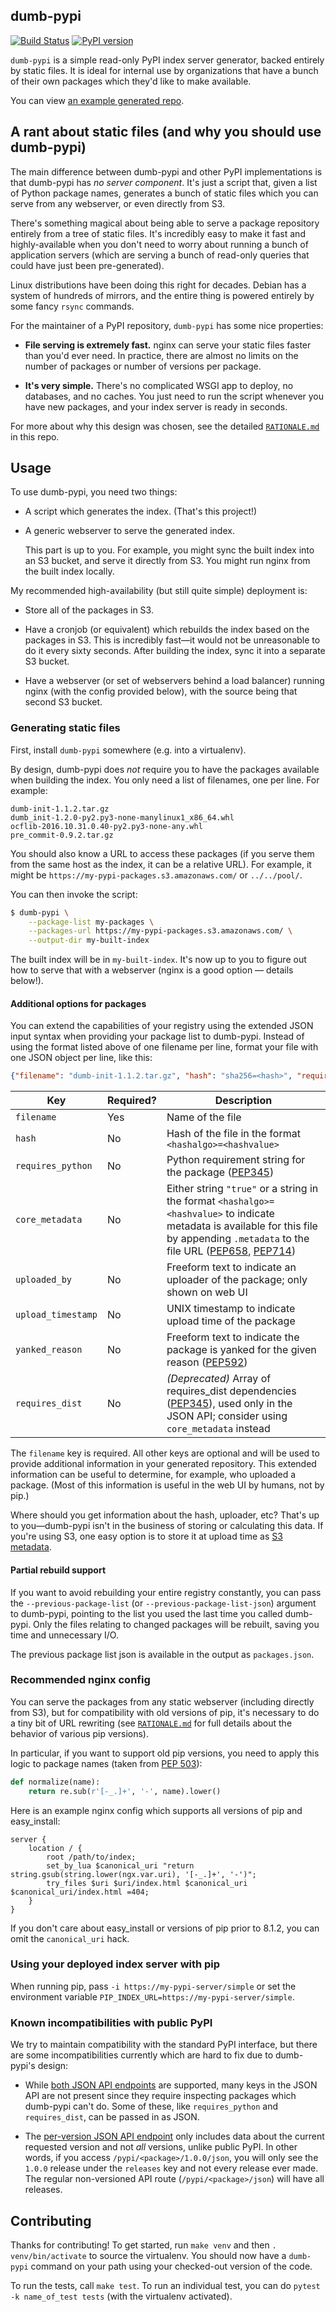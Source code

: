 dumb-pypi
---------

[![Build Status](https://github.com/chriskuehl/dumb-pypi/actions/workflows/ci.yaml/badge.svg)](https://github.com/chriskuehl/dumb-pypi/actions/workflows/ci.yaml)
[![PyPI version](https://badge.fury.io/py/dumb-pypi.svg)](https://pypi.python.org/pypi/dumb-pypi)


`dumb-pypi` is a simple read-only PyPI index server generator, backed entirely
by static files. It is ideal for internal use by organizations that have a
bunch of their own packages which they'd like to make available.

You can view [an example generated repo](https://chriskuehl.github.io/dumb-pypi/test-repo/).


## A rant about static files (and why you should use dumb-pypi)

The main difference between dumb-pypi and other PyPI implementations is that
dumb-pypi has *no server component*. It's just a script that, given a list of
Python package names, generates a bunch of static files which you can serve
from any webserver, or even directly from S3.

There's something magical about being able to serve a package repository
entirely from a tree of static files. It's incredibly easy to make it fast and
highly-available when you don't need to worry about running a bunch of
application servers (which are serving a bunch of read-only queries that could
have just been pre-generated).

Linux distributions have been doing this right for decades. Debian has a system
of hundreds of mirrors, and the entire thing is powered entirely by some fancy
`rsync` commands.

For the maintainer of a PyPI repository, `dumb-pypi` has some nice properties:

* **File serving is extremely fast.** nginx can serve your static files faster
  than you'd ever need. In practice, there are almost no limits on the number
  of packages or number of versions per package.

* **It's very simple.** There's no complicated WSGI app to deploy, no
  databases, and no caches. You just need to run the script whenever you have
  new packages, and your index server is ready in seconds.

For more about why this design was chosen, see the detailed
[`RATIONALE.md`][rationale] in this repo.


## Usage

To use dumb-pypi, you need two things:

* A script which generates the index. (That's this project!)

* A generic webserver to serve the generated index.

  This part is up to you. For example, you might sync the built index into an
  S3 bucket, and serve it directly from S3. You might run nginx from the built
  index locally.

My recommended high-availability (but still quite simple) deployment is:

* Store all of the packages in S3.

* Have a cronjob (or equivalent) which rebuilds the index based on the packages
  in S3. This is incredibly fast—it would not be unreasonable to do it every
  sixty seconds. After building the index, sync it into a separate S3 bucket.

* Have a webserver (or set of webservers behind a load balancer) running nginx
  (with the config provided below), with the source being that second S3
  bucket.


### Generating static files

First, install `dumb-pypi` somewhere (e.g. into a virtualenv).

By design, dumb-pypi does *not* require you to have the packages available when
building the index. You only need a list of filenames, one per line. For
example:

```
dumb-init-1.1.2.tar.gz
dumb_init-1.2.0-py2.py3-none-manylinux1_x86_64.whl
ocflib-2016.10.31.0.40-py2.py3-none-any.whl
pre_commit-0.9.2.tar.gz
```

You should also know a URL to access these packages (if you serve them from the
same host as the index, it can be a relative URL). For example, it might be
`https://my-pypi-packages.s3.amazonaws.com/` or `../../pool/`.

You can then invoke the script:

```bash
$ dumb-pypi \
    --package-list my-packages \
    --packages-url https://my-pypi-packages.s3.amazonaws.com/ \
    --output-dir my-built-index
```

The built index will be in `my-built-index`. It's now up to you to figure out
how to serve that with a webserver (nginx is a good option — details below!).


#### Additional options for packages

You can extend the capabilities of your registry using the extended JSON input
syntax when providing your package list to dumb-pypi. Instead of using the
format listed above of one filename per line, format your file with one JSON
object per line, like this:

```json
{"filename": "dumb-init-1.1.2.tar.gz", "hash": "sha256=<hash>", "requires_python": ">=3.6", "uploaded_by": "ckuehl", "upload_timestamp": 1512539924, "yanked_reason": null, "core_metadata": "sha256=<hash>"}
```

| Key                  | Required? | Description |
| -------------------- | --------- | ----------- |
| `filename`           | Yes       | Name of the file |
| `hash`               | No        | Hash of the file in the format `<hashalgo>=<hashvalue>` |
| `requires_python`    | No        | Python requirement string for the package ([PEP345](https://peps.python.org/pep-0345/#requires-python)) |
| `core_metadata`      | No        | Either string `"true"` or a string in the format `<hashalgo>=<hashvalue>` to indicate metadata is available for this file by appending `.metadata` to the file URL ([PEP658](https://peps.python.org/pep-0658/), [PEP714](https://peps.python.org/pep-0714/)) |
| `uploaded_by`        | No        | Freeform text to indicate an uploader of the package; only shown on web UI |
| `upload_timestamp`   | No        | UNIX timestamp to indicate upload time of the package |
| `yanked_reason`      | No        | Freeform text to indicate the package is yanked for the given reason ([PEP592](https://peps.python.org/pep-0592/)) |
| `requires_dist`      | No        | _(Deprecated)_ Array of requires_dist dependencies ([PEP345](https://peps.python.org/pep-0345/#requires-python)), used only in the JSON API; consider using `core_metadata` instead |

The `filename` key is required. All other keys are optional and will be used to
provide additional information in your generated repository. This extended
information can be useful to determine, for example, who uploaded a package.
(Most of this information is useful in the web UI by humans, not by pip.)

Where should you get information about the hash, uploader, etc? That's up to
you—dumb-pypi isn't in the business of storing or calculating this data. If
you're using S3, one easy option is to store it at upload time as [S3
metadata][s3-metadata].


#### Partial rebuild support

If you want to avoid rebuilding your entire registry constantly, you can pass
the `--previous-package-list` (or `--previous-package-list-json`) argument to
dumb-pypi, pointing to the list you used the last time you called dumb-pypi.
Only the files relating to changed packages will be rebuilt, saving you time
and unnecessary I/O.

The previous package list json is available in the output as `packages.json`.


### Recommended nginx config

You can serve the packages from any static webserver (including directly from
S3), but for compatibility with old versions of pip, it's necessary to do a
tiny bit of URL rewriting (see [`RATIONALE.md`][rationale] for full details
about the behavior of various pip versions).

In particular, if you want to support old pip versions, you need to apply this
logic to package names (taken from [PEP 503][pep503]):

```python
def normalize(name):
    return re.sub(r'[-_.]+', '-', name).lower()
```

Here is an example nginx config which supports all versions of pip and
easy_install:

```nginx
server {
    location / {
        root /path/to/index;
        set_by_lua $canonical_uri "return string.gsub(string.lower(ngx.var.uri), '[-_.]+', '-')";
        try_files $uri $uri/index.html $canonical_uri $canonical_uri/index.html =404;
    }
}

```

If you don't care about easy_install or versions of pip prior to 8.1.2, you can
omit the `canonical_uri` hack.


### Using your deployed index server with pip

When running pip, pass `-i https://my-pypi-server/simple` or set the
environment variable `PIP_INDEX_URL=https://my-pypi-server/simple`.


### Known incompatibilities with public PyPI

We try to maintain compatibility with the standard PyPI interface, but there
are some incompatibilities currently which are hard to fix due to dumb-pypi's
design:

* While [both JSON API endpoints][json-api] are supported, many keys in the
  JSON API are not present since they require inspecting packages which
  dumb-pypi can't do. Some of these, like `requires_python` and
  `requires_dist`, can be passed in as JSON.

* The [per-version JSON API endpoint][per-version-api] only includes data about
  the current requested version and not _all_ versions, unlike public PyPI. In
  other words, if you access `/pypi/<package>/1.0.0/json`, you will only see
  the `1.0.0` release under the `releases` key and not every release ever made.
  The regular non-versioned API route (`/pypi/<package>/json`) will have all
  releases.


## Contributing

Thanks for contributing! To get started, run `make venv` and then `.
venv/bin/activate` to source the virtualenv. You should now have a `dumb-pypi`
command on your path using your checked-out version of the code.

To run the tests, call `make test`. To run an individual test, you can do
`pytest -k name_of_test tests` (with the virtualenv activated).


[rationale]: https://github.com/chriskuehl/dumb-pypi/blob/master/RATIONALE.md
[pep503]: https://www.python.org/dev/peps/pep-0503/#normalized-names
[s3-metadata]: https://docs.aws.amazon.com/AmazonS3/latest/dev/UsingMetadata.html#UserMetadata
[json-api]: https://warehouse.pypa.io/api-reference/json.html
[per-version-api]: https://warehouse.pypa.io/api-reference/json.html#get--pypi--project_name---version--json
